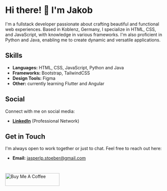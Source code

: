 # Hi there! 👋 I'm **Jakob**

I'm a fullstack developer passionate about crafting beautiful and functional web experiences. Based in Koblenz, Germany, I specialize in HTML, CSS, and JavaScript, with knowledge in various frameworks. I'm also proficient in Python and Java, enabling me to create dynamic and versatile applications.

## Skills

- **Languages:** HTML, CSS, JavaScript, Python and Java
- **Frameworks:** Bootstrap, TailwindCSS
- **Design Tools:** Figma
- **Other:** currently learning Flutter and Angular
  
## Social

Connect with me on social media:

- **[LinkedIn](https://www.linkedin.com/in/jakobstöber/)** (Professional Network)

## Get in Touch

I'm always open to work together or just to chat. Feel free to reach out here:

- **Email:** [jasperlp.stoeber@gmail.com](mailto:jasperlp.stoeber@gmail.com)

#
<a href="https://www.buymeacoffee.com/jasperlpstc" target="_blank"><img src="https://cdn.buymeacoffee.com/buttons/default-orange.png" alt="Buy Me A Coffee" height="41" width="174"></a>
